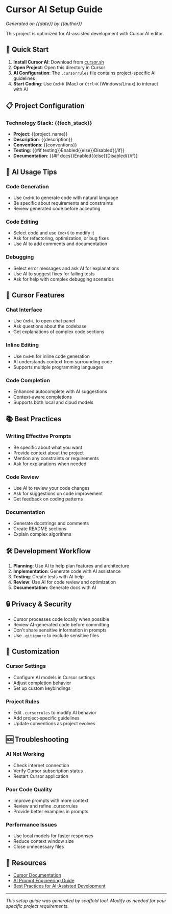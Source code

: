 # Cursor AI Setup Guide
*Generated on {{date}} by {{author}}*

This project is optimized for AI-assisted development with Cursor AI editor.

## 🚀 Quick Start

1. **Install Cursor AI**: Download from [cursor.sh](https://cursor.sh)
2. **Open Project**: Open this directory in Cursor
3. **AI Configuration**: The `.cursorrules` file contains project-specific AI guidelines
4. **Start Coding**: Use `Cmd+K` (Mac) or `Ctrl+K` (Windows/Linux) to interact with AI

## 📋 Project Configuration

### Technology Stack: {{tech_stack}}
- **Project**: {{project_name}}
- **Description**: {{description}}
- **Conventions**: {{conventions}}
- **Testing**: {{#if testing}}Enabled{{else}}Disabled{{/if}}
- **Documentation**: {{#if docs}}Enabled{{else}}Disabled{{/if}}

## 🎯 AI Usage Tips

### Code Generation
- Use `Cmd+K` to generate code with natural language
- Be specific about requirements and constraints
- Review generated code before accepting

### Code Editing
- Select code and use `Cmd+K` to modify it
- Ask for refactoring, optimization, or bug fixes
- Use AI to add comments and documentation

### Debugging
- Select error messages and ask AI for explanations
- Use AI to suggest fixes for failing tests
- Ask for help with complex debugging scenarios

## 🔧 Cursor Features

### Chat Interface
- Use `Cmd+L` to open chat panel
- Ask questions about the codebase
- Get explanations of complex code sections

### Inline Editing
- Use `Cmd+K` for inline code generation
- AI understands context from surrounding code
- Supports multiple programming languages

### Code Completion
- Enhanced autocomplete with AI suggestions
- Context-aware completions
- Supports both local and cloud models

## 📚 Best Practices

### Writing Effective Prompts
- Be specific about what you want
- Provide context about the project
- Mention any constraints or requirements
- Ask for explanations when needed

### Code Review
- Use AI to review your code changes
- Ask for suggestions on code improvement
- Get feedback on coding patterns

### Documentation
- Generate docstrings and comments
- Create README sections
- Explain complex algorithms

## 🛠️ Development Workflow

1. **Planning**: Use AI to help plan features and architecture
2. **Implementation**: Generate code with AI assistance
3. **Testing**: Create tests with AI help
4. **Review**: Use AI for code review and optimization
5. **Documentation**: Generate docs with AI

## 🔒 Privacy & Security

- Cursor processes code locally when possible
- Review AI-generated code before committing
- Don't share sensitive information in prompts
- Use `.gitignore` to exclude sensitive files

## 🎨 Customization

### Cursor Settings
- Configure AI models in Cursor settings
- Adjust completion behavior
- Set up custom keybindings

### Project Rules
- Edit `.cursorrules` to modify AI behavior
- Add project-specific guidelines
- Update conventions as project evolves

## 🆘 Troubleshooting

### AI Not Working
- Check internet connection
- Verify Cursor subscription status
- Restart Cursor application

### Poor Code Quality
- Improve prompts with more context
- Review and refine .cursorrules
- Provide better examples in prompts

### Performance Issues
- Use local models for faster responses
- Reduce context window size
- Close unnecessary files

## 📖 Resources

- [Cursor Documentation](https://cursor.sh/docs)
- [AI Prompt Engineering Guide](https://platform.openai.com/docs/guides/prompt-engineering)
- [Best Practices for AI-Assisted Development](https://github.com/cursor-ai/cursor/blob/main/docs/best-practices.md)

---

*This setup guide was generated by scaffold tool. Modify as needed for your specific project requirements.*